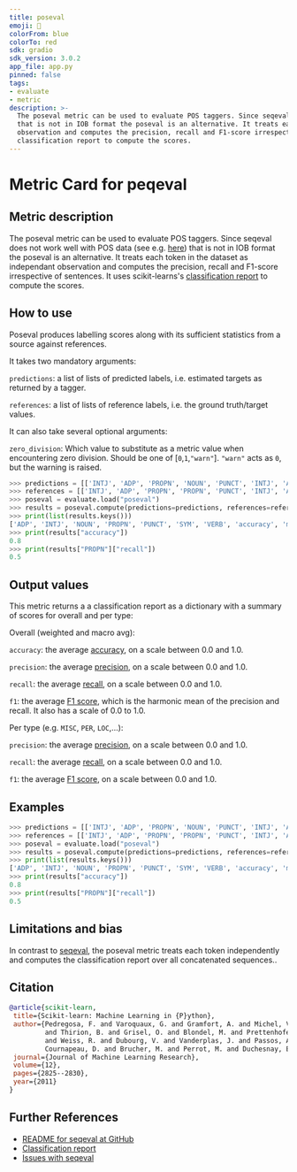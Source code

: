 ```yaml
---
title: poseval
emoji: 🤗 
colorFrom: blue
colorTo: red
sdk: gradio
sdk_version: 3.0.2
app_file: app.py
pinned: false
tags:
- evaluate
- metric
description: >-
  The poseval metric can be used to evaluate POS taggers. Since seqeval does not work well with POS data 
  that is not in IOB format the poseval is an alternative. It treats each token in the dataset as independant 
  observation and computes the precision, recall and F1-score irrespective of sentences. It uses scikit-learns's
  classification report to compute the scores.
---
```


# Metric Card for peqeval

## Metric description

The poseval metric can be used to evaluate POS taggers. Since seqeval does not work well with POS data (see e.g. [here](https://stackoverflow.com/questions/71327693/how-to-disable-seqeval-label-formatting-for-pos-tagging)) that is not in IOB format the poseval is an alternative. It treats each token in the dataset as independant observation and computes the precision, recall and F1-score irrespective of sentences. It uses scikit-learns's [classification report](https://scikit-learn.org/stable/modules/generated/sklearn.metrics.classification_report.html) to compute the scores.


## How to use 

Poseval produces labelling scores along with its sufficient statistics from a source against references.

It takes two mandatory arguments:

`predictions`: a list of lists of predicted labels, i.e. estimated targets as returned by a tagger.

`references`: a list of lists of reference labels, i.e. the ground truth/target values.

It can also take several optional arguments:

`zero_division`: Which value to substitute as a metric value when encountering zero division. Should be one of [`0`,`1`,`"warn"`]. `"warn"` acts as `0`, but the warning is raised.


```python
>>> predictions = [['INTJ', 'ADP', 'PROPN', 'NOUN', 'PUNCT', 'INTJ', 'ADP', 'PROPN', 'VERB', 'SYM']]
>>> references = [['INTJ', 'ADP', 'PROPN', 'PROPN', 'PUNCT', 'INTJ', 'ADP', 'PROPN', 'PROPN', 'SYM']]
>>> poseval = evaluate.load("poseval")
>>> results = poseval.compute(predictions=predictions, references=references)
>>> print(list(results.keys()))
['ADP', 'INTJ', 'NOUN', 'PROPN', 'PUNCT', 'SYM', 'VERB', 'accuracy', 'macro avg', 'weighted avg']
>>> print(results["accuracy"])
0.8
>>> print(results["PROPN"]["recall"])
0.5
```

## Output values

This metric returns a a classification report as a dictionary with a summary of scores for overall and per type:

Overall (weighted and macro avg):

`accuracy`: the average [accuracy](https://huggingface.co/metrics/accuracy), on a scale between 0.0 and 1.0.
    
`precision`: the average [precision](https://huggingface.co/metrics/precision), on a scale between 0.0 and 1.0.
    
`recall`: the average [recall](https://huggingface.co/metrics/recall), on a scale between 0.0 and 1.0.

`f1`: the average [F1 score](https://huggingface.co/metrics/f1), which is the harmonic mean of the precision and recall. It also has a scale of 0.0 to 1.0.

Per type (e.g. `MISC`, `PER`, `LOC`,...):

`precision`: the average [precision](https://huggingface.co/metrics/precision), on a scale between 0.0 and 1.0.

`recall`: the average [recall](https://huggingface.co/metrics/recall), on a scale between 0.0 and 1.0.

`f1`: the average [F1 score](https://huggingface.co/metrics/f1), on a scale between 0.0 and 1.0.


## Examples 

```python
>>> predictions = [['INTJ', 'ADP', 'PROPN', 'NOUN', 'PUNCT', 'INTJ', 'ADP', 'PROPN', 'VERB', 'SYM']]
>>> references = [['INTJ', 'ADP', 'PROPN', 'PROPN', 'PUNCT', 'INTJ', 'ADP', 'PROPN', 'PROPN', 'SYM']]
>>> poseval = evaluate.load("poseval")
>>> results = poseval.compute(predictions=predictions, references=references)
>>> print(list(results.keys()))
['ADP', 'INTJ', 'NOUN', 'PROPN', 'PUNCT', 'SYM', 'VERB', 'accuracy', 'macro avg', 'weighted avg']
>>> print(results["accuracy"])
0.8
>>> print(results["PROPN"]["recall"])
0.5
```

## Limitations and bias

In contrast to [seqeval](https://github.com/chakki-works/seqeval), the poseval metric treats each token independently and computes the classification report over all concatenated sequences..


## Citation

```bibtex
@article{scikit-learn,
 title={Scikit-learn: Machine Learning in {P}ython},
 author={Pedregosa, F. and Varoquaux, G. and Gramfort, A. and Michel, V.
         and Thirion, B. and Grisel, O. and Blondel, M. and Prettenhofer, P.
         and Weiss, R. and Dubourg, V. and Vanderplas, J. and Passos, A. and
         Cournapeau, D. and Brucher, M. and Perrot, M. and Duchesnay, E.},
 journal={Journal of Machine Learning Research},
 volume={12},
 pages={2825--2830},
 year={2011}
}
```
    
## Further References 
- [README for seqeval at GitHub](https://github.com/chakki-works/seqeval)
- [Classification report](https://scikit-learn.org/stable/modules/generated/sklearn.metrics.classification_report.html) 
- [Issues with seqeval](https://stackoverflow.com/questions/71327693/how-to-disable-seqeval-label-formatting-for-pos-tagging)